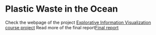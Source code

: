 # Plastic Waste in the Ocean


Check the webpage of the project [Explorative Information Visualization course project](https://angelineoktaviana.wixsite.com/saveoceanlife)
Read more of the final report[Final report](https://github.com/angelineov/Plastic-Waste-in-the-Ocean/blob/main/Plastic-Waste-in-the-Ocean.pdf)
